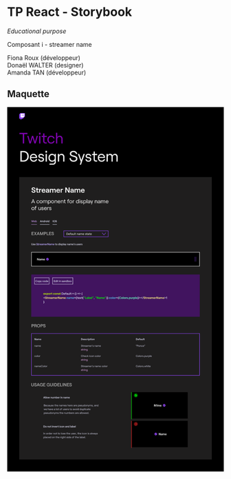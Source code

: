 # TP React - Storybook

*Educational purpose*

Composant i - streamer name

Fiona Roux (développeur)  
Donaël WALTER (designer)  
Amanda TAN (développeur)

## Maquette 

![Style Guide Twitch](./Style-Guide-Twitch.png)